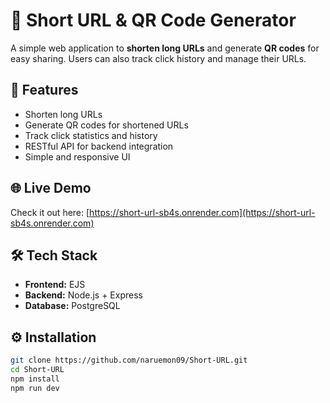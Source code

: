 # 🔗 Short URL & QR Code Generator

A simple web application to **shorten long URLs** and generate **QR codes** for easy sharing. Users can also track click history and manage their URLs.

## 🚀 Features
- Shorten long URLs  
- Generate QR codes for shortened URLs  
- Track click statistics and history  
- RESTful API for backend integration  
- Simple and responsive UI

## 🌐 Live Demo
Check it out here: [https://short-url-sb4s.onrender.com](https://short-url-sb4s.onrender.com)

## 🛠 Tech Stack
- **Frontend:** EJS
- **Backend:** Node.js + Express  
- **Database:** PostgreSQL

## ⚙️ Installation
```bash
git clone https://github.com/naruemon09/Short-URL.git
cd Short-URL
npm install
npm run dev
